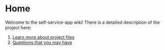 # Home

Welcome to the self-service-app wiki! There is a detailed description of the project here:


1. [Learn more about project files](https://github.com/RuTiKeyOne/RickAndMorty/blob/main/doc/DescriptionFiles.md)
2. [Questions that you may have](https://github.com/RuTiKeyOne/RickAndMorty/blob/main/doc/Questions.md)
